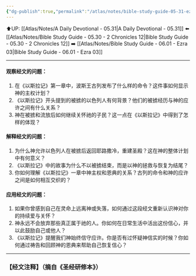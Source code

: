 ```yaml
---
{"dg-publish":true,"permalink":"/atlas/notes/bible-study-guide-05-31-ezra-01/"}
---
```


⬆️UP: [[Atlas/Notes/A Daily Devotional - 05.31\|A Daily Devotional - 05.31]]
⬅️ [[Atlas/Notes/Bible Study Guide - 05.30 - 2 Chronicles 12\|Bible Study Guide - 05.30 - 2 Chronicles 12]]
➡️ [[Atlas/Notes/Bible Study Guide - 06.01 - Ezra 03\|Bible Study Guide - 06.01 - Ezra 03]] 

---
#### 观察经文的问题：

1. 在《以斯拉记》第一章中，波斯王古列发布了什么样的命令？这件事如何显示神的主权计划？
2. 《以斯拉记》开头提到的被掳的以色列人有何背景？他们的被掳经历与神的应许之间有什么关系？
3. 神在被掳和流放后如何继续关怀祂的子民？这一点在《以斯拉记》中得到了怎样的体现？

#### 解释经文的问题：

1. 为什么神允许以色列人在被掳后返回耶路撒冷，重建圣殿？这在神的整体计划中有何意义？
2. 《以斯拉记》中的故事为什么不以被掳结束，而是以神的拯救与恢复为结尾？
3. 你如何理解《以斯拉记》一章中神主权和恩典的关系？古列的命令和神的应许之间是如何相互交织的？

#### 应用经文的问题：

1. 如果你曾感到自己在灵命上远离神或失落，如何通过这段经文重新认识神对你的持续爱与关怀？
2. 神永远不会放弃那些真正属于祂的人。你如何在日常生活中活出这份信心，并以此鼓励自己或他人？
3. 《以斯拉记》提醒我们神始终信守应许。你是否有过怀疑神信实的时候？你如何通过祷告和回顾神的恩典来帮助自己恢复信心？

---
### 【经文注释】（摘自《圣经研修本》）

